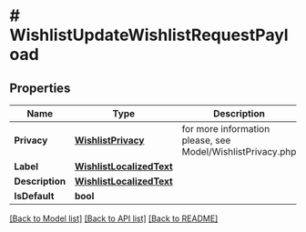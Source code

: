 # # WishlistUpdateWishlistRequestPayload


## Properties 


Name | Type | Description | Notes
------------ | ------------- | ------------- | -------------
**Privacy**| [**WishlistPrivacy**](WishlistPrivacy.md) |  for more information please, see Model/WishlistPrivacy.php  | [optional] [default to UNKNOWN]
**Label**| [**WishlistLocalizedText**](WishlistLocalizedText.md) |   | [optional]
**Description**| [**WishlistLocalizedText**](WishlistLocalizedText.md) |   | [optional]
**IsDefault**| **bool** |   | [optional]


[[Back to Model list]](../../README.md#models) [[Back to API list]](../../README.md#endpoints) [[Back to README]](../../README.md)

